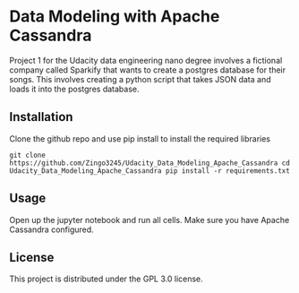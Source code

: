 # Data Modeling with Apache Cassandra

Project 1 for the Udacity data engineering nano degree involves a fictional company called Sparkify that wants to create a postgres database for their songs. This involves creating a python script that takes JSON data and loads it into the postgres database.

## Installation

Clone the github repo and use pip install to install the required libraries

``
git clone https://github.com/Zingo3245/Udacity_Data_Modeling_Apache_Cassandra
cd Udacity_Data_Modeling_Apache_Cassandra
pip install -r requirements.txt
``

## Usage

Open up the jupyter notebook and run all cells. Make sure you have Apache Cassandra configured.

## License

This project is distributed under the GPL 3.0 license.